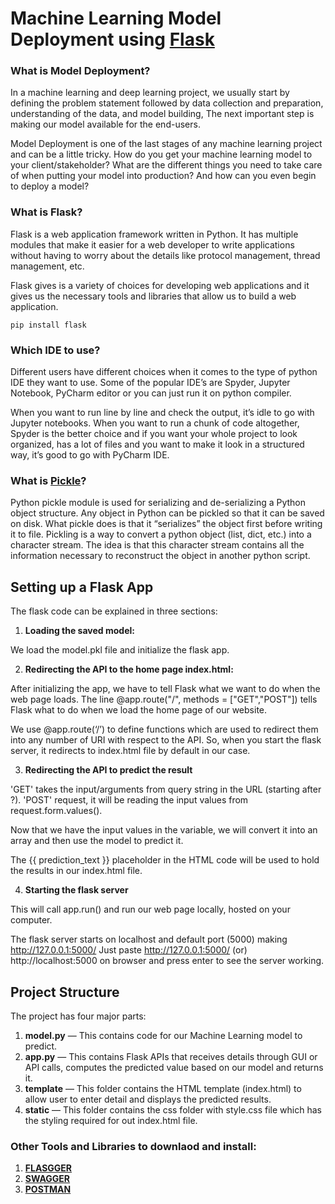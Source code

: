 # Machine Learning Model Deployment using [Flask](https://flask.palletsprojects.com/en/1.1.x/)

### What is Model Deployment?

In a machine learning and deep learning project, we usually start by defining the problem statement followed by data collection and preparation, understanding of the data, and model building, The next important step is making our model available for the end-users. 

Model Deployment is one of the last stages of any machine learning project and can be a little tricky. How do you get your machine learning model to your client/stakeholder? What are the different things you need to take care of when putting your model into production? And how can you even begin to deploy a model?

### What is Flask?

Flask is a web application framework written in Python. It has multiple modules that make it easier for a web developer to write applications without having to worry about the details like protocol management, thread management, etc.

Flask gives is a variety of choices for developing web applications and it gives us the necessary tools and libraries that allow us to build a web application.

``` 
pip install flask 
```

### Which IDE to use?

Different users have different choices when it comes to the type of python IDE they want to use. Some of the popular IDE’s are Spyder, Jupyter Notebook, PyCharm editor or you can just run it on python compiler.

When you want to run line by line and check the output, it’s idle to go with Jupyter notebooks. When you want to run a chunk of code altogether, Spyder is the better choice and if you want your whole project to look organized, has a lot of files and you want to make it look in a structured way, it’s good to go with PyCharm IDE.

### What is [Pickle](https://docs.python.org/3/library/pickle.html)?

Python pickle module is used for serializing and de-serializing a Python object structure. Any object in Python can be pickled so that it can be saved on disk. What pickle does is that it “serializes” the object first before writing it to file. Pickling is a way to convert a python object (list, dict, etc.) into a character stream. The idea is that this character stream contains all the information necessary to reconstruct the object in another python script.

## Setting up a Flask App

The flask code can be explained in three sections:

1. __Loading the saved model:__

We load the model.pkl file and initialize the flask app.
   
2. __Redirecting the API to the home page index.html:__

After initializing the app, we have to tell Flask what we want to do when the web page loads. The line @app.route("/", methods = ["GET","POST"]) tells Flask what to do when we load the home page of our website.

We use @app.route(‘/’) to define functions which are used to redirect them into any number of URI with respect to the API. So, when you start the flask server, it redirects to index.html file by default in our case.

3. __Redirecting the API to predict the result__

'GET' takes the input/arguments from query string in the URL (starting after ?).
'POST' request, it will be reading the input values from request.form.values(). 

Now that we have the input values in the variable, we will convert it into an array and then use the model to predict it.

The {{ prediction_text }} placeholder in the HTML code will be used to hold the results in our index.html file.

4. __Starting the flask server__

This will call app.run() and run our web page locally, hosted on your computer.

The flask server starts on localhost and default port (5000) making http://127.0.0.1:5000/
Just paste http://127.0.0.1:5000/ (or) http://localhost:5000 on browser and press enter to see the server working.

## Project Structure

The project has four major parts:

1. __model.py__ — This contains code for our Machine Learning model to predict.
2. __app.py__ — This contains Flask APIs that receives details through GUI or API calls, computes the predicted value based on our model and returns it.
3. __template__ — This folder contains the HTML template (index.html) to allow user to enter detail and displays the predicted results.
4. __static__ — This folder contains the css folder with style.css file which has the styling required for out index.html file.

### Other Tools and Libraries to downlaod and install:

1. [__FLASGGER__](https://github.com/flasgger/flasgger)
2. [__SWAGGER__](https://swagger.io/)
3. [__POSTMAN__](https://www.postman.com/)

